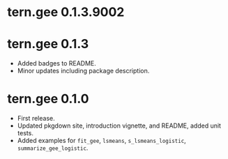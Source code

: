 # tern.gee 0.1.3.9002

# tern.gee 0.1.3

* Added badges to README.
* Minor updates including package description.

# tern.gee 0.1.0

* First release.
* Updated pkgdown site, introduction vignette, and README, added unit tests.
* Added examples for `fit_gee`, `lsmeans`, `s_lsmeans_logistic`, `summarize_gee_logistic`.
